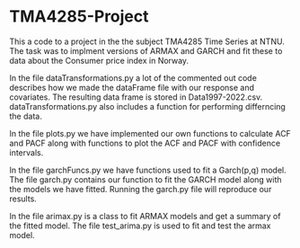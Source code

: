 # TMA4285-Project
This a code to a project in the the subject TMA4285 Time Series at NTNU. The task was to implment versions of ARMAX and GARCH and fit these to data about the Consumer price index in Norway. 

In the file dataTransformations.py a lot of the commented out code describes how we made the dataFrame file with our response and covariates. The resulting data frame is stored in Data1997-2022.csv. dataTransformations.py also includes a function for performing differncing the data. 

In the file plots.py we have implemented our own functions to calculate ACF and PACF along with functions to plot the ACF and PACF with confidence intervals.

In the file garchFuncs.py we have functions used to fit a Garch(p,q) model. The file garch.py contains our function to fit the GARCH model along with the models we have fitted. Running the garch.py file will reproduce our results. 

In the file arimax.py is a class to fit ARMAX models and get a summary of the fitted model. The file test_arima.py is used to fit and test the armax model. 
